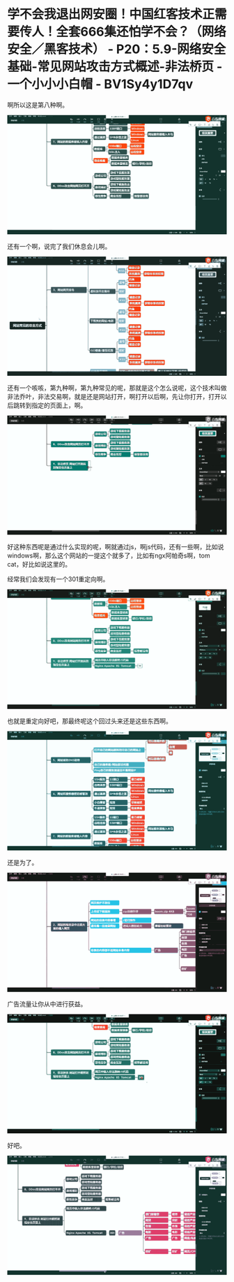 # 学不会我退出网安圈！中国红客技术正需要传人！全套666集还怕学不会？（网络安全／黑客技术） - P20：5.9-网络安全基础-常见网站攻击方式概述-非法桥页 - 一个小小小白帽 - BV1Sy4y1D7qv

啊所以这是第八种啊。

![](img/67980f1a80571b40fe1229725cbf8af5_1.png)

还有一个啊，说完了我们休息会儿啊。

![](img/67980f1a80571b40fe1229725cbf8af5_3.png)

还有一个咳咳，第九种啊，第九种常见的呢，那就是这个怎么说呢，这个技术叫做非法乔叶，非法交易啊，就是还是网站打开，啊打开以后啊，先让你打开，打开以后跳转到指定的页面上，啊。



![](img/67980f1a80571b40fe1229725cbf8af5_5.png)

好这种东西呢是通过什么实现的呢，啊就通过js，啊js代码，还有一些啊，比如说windows啊，那么这个网站的一提这个就多了，比如有ngx阿帕奇s啊，tom cat，好比如说这里的。

经常我们会发现有一个301重定向啊。

![](img/67980f1a80571b40fe1229725cbf8af5_7.png)

也就是重定向好吧，那最终呢这个回过头来还是这些东西啊。

![](img/67980f1a80571b40fe1229725cbf8af5_9.png)

还是为了。

![](img/67980f1a80571b40fe1229725cbf8af5_11.png)

广告流量让你从中进行获益。

![](img/67980f1a80571b40fe1229725cbf8af5_13.png)

好吧。

![](img/67980f1a80571b40fe1229725cbf8af5_15.png)